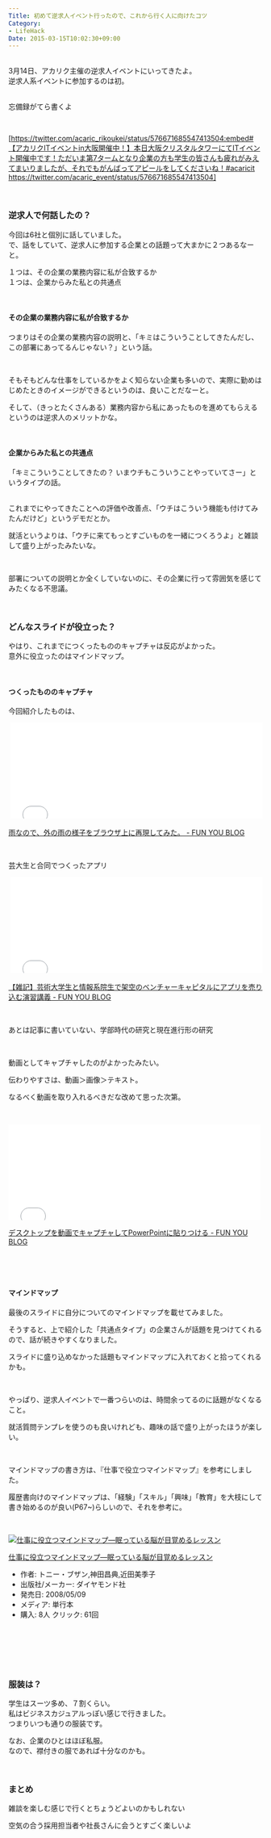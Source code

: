 ```yaml
---
Title: 初めて逆求人イベント行ったので、これから行く人に向けたコツ
Category:
- LifeHack
Date: 2015-03-15T10:02:30+09:00
---
```



<br />3月14日、アカリク主催の逆求人イベントにいってきたよ。<br />逆求人系イベントに参加するのは初。

<br />忘備録がてら書くよ

 

[https://twitter.com/acaric_rikoukei/status/576671685547413504:embed#【アカリクITイベントin大阪開催中！】本日大阪クリスタルタワーにてITイベント開催中です！ただいま第7タームとなり企業の方も学生の皆さんも疲れがみえてまいりましたが、それでもがんばってアピールをしてくださいね！#acaricit https://twitter.com/acaric_event/status/576671685547413504]

<!-- more -->

 

### 逆求人で何話したの？


今回は6社と個別に話していました。<br />で、話をしていて、逆求人に参加する企業との話題って大まかに２つあるなーと。

１つは、その企業の業務内容に私が合致するか<br />１つは、企業からみた私との共通点

 
<h4>その企業の業務内容に私が合致するか</h4>

つまりはその企業の業務内容の説明と、「キミはこういうことしてきたんだし、この部署にあってるんじゃない？」という話。

 

そもそもどんな仕事をしているかをよく知らない企業も多いので、実際に勤めはじめたときのイメージができるというのは、良いことだなーと。

そして、（きっとたくさんある）業務内容から私にあったものを進めてもらえるというのは逆求人のメリットかな。

 
<h4>企業からみた私との共通点</h4>

「キミこういうことしてきたの？ いまウチもこういうことやっていてさー」というタイプの話。

<br />これまでにやってきたことへの評価や改善点、「ウチはこういう機能も付けてみたんだけど」というデモだとか。

就活というよりは、「ウチに来てもっとすごいものを一緒につくろうよ」と雑談して盛り上がったみたいな。

 

部署についての説明とか全くしていないのに、その企業に行って雰囲気を感じてみたくなる不思議。

 

### どんなスライドが役立った？


やはり、これまでにつくったもののキャプチャは反応がよかった。<br />意外に役立ったのはマインドマップ。

 
<h4>つくったもののキャプチャ</h4>

今回紹介したものは、

 <iframe class="embed-card embed-blogcard" style="width: 100%; height: 190px; max-width: 500px; margin: auto;" title="雨なので、外の雨の様子をブラウザ上に再現してみた。 - FUN YOU BLOG" src="/entry/2014/03/30/%E9%9B%A8%E3%81%AA%E3%81%AE%E3%81%A7%E3%80%81%E5%A4%96%E3%81%AE%E9%9B%A8%E3%81%AE%E6%A7%98%E5%AD%90%E3%82%92%E3%83%96%E3%83%A9%E3%82%A6%E3%82%B6%E4%B8%8A%E3%81%AB%E5%86%8D%E7%8F%BE%E3%81%97%E3%81%A6%E3%81%BF" frameborder="0" scrolling="no"></iframe>

<a href="/entry/2014/03/30/%E9%9B%A8%E3%81%AA%E3%81%AE%E3%81%A7%E3%80%81%E5%A4%96%E3%81%AE%E9%9B%A8%E3%81%AE%E6%A7%98%E5%AD%90%E3%82%92%E3%83%96%E3%83%A9%E3%82%A6%E3%82%B6%E4%B8%8A%E3%81%AB%E5%86%8D%E7%8F%BE%E3%81%97%E3%81%A6%E3%81%BF">雨なので、外の雨の様子をブラウザ上に再現してみた。 - FUN YOU BLOG</a>

 

芸大生と合同でつくったアプリ

 <iframe class="embed-card embed-blogcard" style="width: 100%; height: 190px; max-width: 500px; margin: auto;" title="【雑記】芸術大学生と情報系院生で架空のベンチャーキャピタルにアプリを売り込む演習講義 - FUN YOU BLOG" src="/entry/2014/12/22/%E8%8A%B8%E8%A1%93%E5%A4%A7%E5%AD%A6%E7%94%9F%E3%81%A8%E6%83%85%E5%A0%B1%E7%B3%BB%E9%99%A2%E7%94%9F%E3%81%A7%E6%9E%B6%E7%A9%BA%E3%81%AE%E3%83%99%E3%83%B3%E3%83%81%E3%83%A3%E3%83%BC%E3%82%AD%E3%83%A3%E3%83%94" frameborder="0" scrolling="no"></iframe>

<a href="/entry/2014/12/22/%E8%8A%B8%E8%A1%93%E5%A4%A7%E5%AD%A6%E7%94%9F%E3%81%A8%E6%83%85%E5%A0%B1%E7%B3%BB%E9%99%A2%E7%94%9F%E3%81%A7%E6%9E%B6%E7%A9%BA%E3%81%AE%E3%83%99%E3%83%B3%E3%83%81%E3%83%A3%E3%83%BC%E3%82%AD%E3%83%A3%E3%83%94">【雑記】芸術大学生と情報系院生で架空のベンチャーキャピタルにアプリを売り込む演習講義 - FUN YOU BLOG</a> 

 

あとは記事に書いていない、学部時代の研究と現在進行形の研究

 

動画としてキャプチャしたのがよかったみたい。

伝わりやすさは、動画＞画像＞テキスト。

なるべく動画を取り入れるべきだな改めて思った次第。

 

<iframe class="embed-card embed-blogcard" style="width: 100%; height: 190px; max-width: 500px; margin: auto;" title="デスクトップを動画でキャプチャしてPowerPointに貼りつける - FUN YOU BLOG" src="/entry/2015/01/12/%E3%83%87%E3%82%B9%E3%82%AF%E3%83%88%E3%83%83%E3%83%97%E3%82%92%E5%8B%95%E7%94%BB%E3%81%A7%E3%82%AD%E3%83%A3%E3%83%97%E3%83%81%E3%83%A3%E3%81%97%E3%81%A6PowerPoint%E3%81%AB%E8%B2%BC%E3%82%8A%E3%81%A4%E3%81%91" frameborder="0" scrolling="no">&lt;a href="/entry/2015/01/12/%E3%83%87%E3%82%B9%E3%82%AF%E3%83%88%E3%83%83%E3%83%97%E3%82%92%E5%8B%95%E7%94%BB%E3%81%A7%E3%82%AD%E3%83%A3%E3%83%97%E3%83%81%E3%83%A3%E3%81%97%E3%81%A6PowerPoint%E3%81%AB%E8%B2%BC%E3%82%8A%E3%81%A4%E3%81%91" data-mce-href="/entry/2015/01/12/%E3%83%87%E3%82%B9%E3%82%AF%E3%83%88%E3%83%83%E3%83%97%E3%82%92%E5%8B%95%E7%94%BB%E3%81%A7%E3%82%AD%E3%83%A3%E3%83%97%E3%83%81%E3%83%A3%E3%81%97%E3%81%A6PowerPoint%E3%81%AB%E8%B2%BC%E3%82%8A%E3%81%A4%E3%81%91"&gt;デスクトップを動画でキャプチャしてPowerPointに貼りつける - FUN YOU BLOG&lt;/a&gt;</iframe>

<a href="/entry/2015/01/12/%E3%83%87%E3%82%B9%E3%82%AF%E3%83%88%E3%83%83%E3%83%97%E3%82%92%E5%8B%95%E7%94%BB%E3%81%A7%E3%82%AD%E3%83%A3%E3%83%97%E3%83%81%E3%83%A3%E3%81%97%E3%81%A6PowerPoint%E3%81%AB%E8%B2%BC%E3%82%8A%E3%81%A4%E3%81%91">デスクトップを動画でキャプチャしてPowerPointに貼りつける - FUN YOU BLOG</a>

 

 
<h4>マインドマップ</h4>

最後のスライドに自分についてのマインドマップを載せてみました。

そうすると、上で紹介した「共通点タイプ」の企業さんが話題を見つけてくれるので、話が続きやすくなりました。

スライドに盛り込めなかった話題もマインドマップに入れておくと拾ってくれるかも。

 

やっぱり、逆求人イベントで一番つらいのは、時間余ってるのに話題がなくなること。

就活質問テンプレを使うのも良いけれども、趣味の話で盛り上がったほうが楽しい。

 

マインドマップの書き方は、『仕事で役立つマインドマップ』を参考にしました。

履歴書向けのマインドマップは、「経験」「スキル」「興味」「教育」を大枝にして書き始めるのが良い(P67~)らしいので、それを参考に。

 
<div class="freezed">
<div class="external-link-detail"><a href="https://www.amazon.co.jp/exec/obidos/ASIN/4478001421/ab1025-22/"><img class="external-link-detail-image" title="仕事に役立つマインドマップ―眠っている脳が目覚めるレッスン" src="https://ecx.images-amazon.com/images/I/51h8EmTXOqL._SL160_.jpg" alt="仕事に役立つマインドマップ―眠っている脳が目覚めるレッスン" /></a>
<div class="external-link-detail-info">
<p class="external-link-detail-title"><a href="https://www.amazon.co.jp/exec/obidos/ASIN/4478001421/ab1025-22/">仕事に役立つマインドマップ―眠っている脳が目覚めるレッスン</a>
<ul>
<li><span class="external-link-detail-label">作者:</span> トニー・ブザン,神田昌典,近田美季子</li>
<li><span class="external-link-detail-label">出版社/メーカー:</span> ダイヤモンド社</li>
<li><span class="external-link-detail-label">発売日:</span> 2008/05/09</li>
<li><span class="external-link-detail-label">メディア:</span> 単行本</li>
<li><span class="external-link-detail-label">購入</span>: 8人 <span class="external-link-detail-label">クリック</span>: 61回</li>
</ul>
</div>
<div class="external-link-detail-foot"> </div>
</div>
</div>

 

 

### 服装は？


学生はスーツ多め、７割くらい。<br />私はビジネスカジュアルっぽい感じで行きました。<br />つまりいつも通りの服装です。

なお、企業のひとはほぼ私服。<br />なので、襟付きの服であれば十分なのかも。

 

### まとめ


雑談を楽しむ感じで行くとちょうどよいのかもしれない

空気の合う採用担当者や社長さんに会うとすごく楽しいよ
